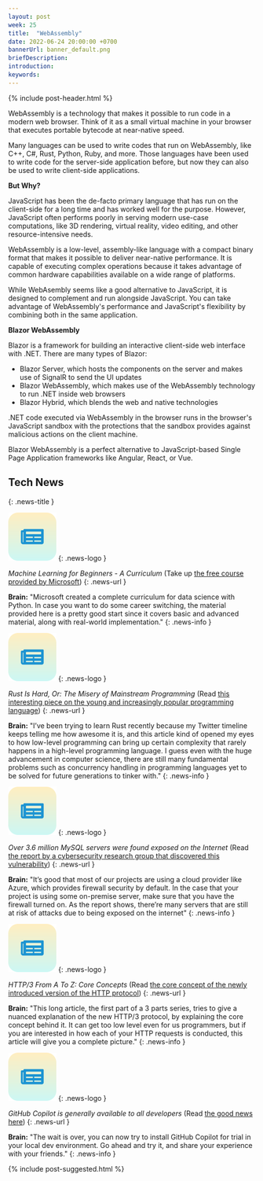 ```yaml
---
layout: post
week: 25
title:  "WebAssembly"
date: 2022-06-24 20:00:00 +0700
bannerUrl: banner_default.png
briefDescription: 
introduction:
keywords:
---
```


{% include post-header.html %}

WebAssembly is a technology that makes it possible to run code in a modern web browser. Think of it as a small virtual machine in your browser that executes portable bytecode at near-native speed.

Many languages can be used to write codes that run on WebAssembly, like C++, C#, Rust, Python, Ruby, and more. Those languages have been used to write code for the server-side application before, but now they can also be used to write client-side applications.

__But Why?__

JavaScript has been the de-facto primary language that has run on the client-side for a long time and has worked well for the purpose. However, JavaScript often performs poorly in serving modern use-case computations, like 3D rendering, virtual reality, video editing, and other resource-intensive needs.

WebAssembly is a low-level, assembly-like language with a compact binary format that makes it possible to deliver near-native performance. It is capable of executing complex operations because it takes advantage of common hardware capabilities available on a wide range of platforms.

While WebAsembly seems like a good alternative to JavaScript, it is designed to complement and run alongside JavaScript. You can take advantage of WebAssembly's performance and JavaScript's flexibility by combining both in the same application.

__Blazor WebAssembly__

Blazor is a framework for building an interactive client-side web interface with .NET. There are many types of Blazor:

- Blazor Server, which hosts the components on the server and makes use of SignalR to send the UI updates
- Blazor WebAssembly, which makes use of the WebAssembly technology to run .NET inside web browsers
- Blazor Hybrid, which blends the web and native technologies

.NET code executed via WebAssembly in the browser runs in the browser's JavaScript sandbox with the protections that the sandbox provides against malicious actions on the client machine.

Blazor WebAssembly is a perfect alternative to JavaScript-based Single Page Application frameworks like Angular, React, or Vue.

## Tech News
{: .news-title }

![memo](/assets/images/tech-news.svg)
{: .news-logo }

*Machine Learning for Beginners - A Curriculum* (Take up [the free course provided by Microsoft](https://github.com/microsoft/ML-For-Beginners))
{: .news-url }

__Brain:__ "Microsoft created a complete curriculum for data science with Python. In case you want to do some career switching, the material provided here is a pretty good start since it covers basic and advanced material, along with real-world implementation."
{: .news-info }

![memo](/assets/images/tech-news.svg)
{: .news-logo }

*Rust Is Hard, Or: The Misery of Mainstream Programming* (Read [this interesting piece on the young and increasingly popular programming language](https://hirrolot.github.io/posts/rust-is-hard-or-the-misery-of-mainstream-programming.html))
{: .news-url }

__Brain:__ "I’ve been trying to learn Rust recently because my Twitter timeline keeps telling me how awesome it is, and this article kind of opened my eyes to how low-level programming can bring up certain complexity that rarely happens in a high-level programming language. I guess even with the huge advancement in computer science, there are still many fundamental problems such as concurrency handling in programming languages yet to be solved for future generations to tinker with."
{: .news-info }

![memo](/assets/images/tech-news.svg)
{: .news-logo }

*Over 3.6 million MySQL servers were found exposed on the Internet* (Read [the report by a cybersecurity research group that discovered this vulnerability](https://www.bleepingcomputer.com/news/security/over-36-million-mysql-servers-found-exposed-on-the-internet/))
{: .news-url }

__Brain:__ "It’s good that most of our projects are using a cloud provider like Azure, which provides firewall security by default. In the case that your project is using some on-premise server, make sure that you have the firewall turned on. As the report shows, there’re many servers that are still at risk of attacks due to being exposed on the internet"
{: .news-info }

![memo](/assets/images/tech-news.svg)
{: .news-logo }

*HTTP/3 From A To Z: Core Concepts* (Read [the core concept of the newly introduced version of the HTTP protocol](https://www.smashingmagazine.com/2021/08/http3-core-concepts-part1/))
{: .news-url }

__Brain:__ "This long article, the first part of a 3 parts series, tries to give a nuanced explanation of the new HTTP/3 protocol, by explaining the core concept behind it. It can get too low level even for us programmers, but if you are interested in how each of your HTTP requests is conducted, this article will give you a complete picture."
{: .news-info }

![memo](/assets/images/tech-news.svg)
{: .news-logo }

*GitHub Copilot is generally available to all developers* (Read [the good news here](https://github.blog/2022-06-21-github-copilot-is-generally-available-to-all-developers/))
{: .news-url }

__Brain:__ "The wait is over, you can now try to install GitHub Copilot for trial in your local dev environment. Go ahead and try it, and share your experience with your friends."
{: .news-info }

{% include post-suggested.html %}
